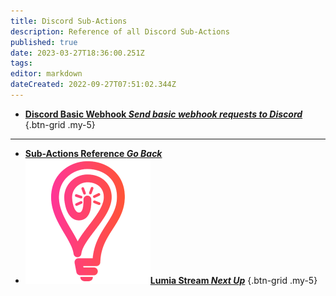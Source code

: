 ```yaml
---
title: Discord Sub-Actions
description: Reference of all Discord Sub-Actions
published: true
date: 2023-03-27T18:36:00.251Z
tags: 
editor: markdown
dateCreated: 2022-09-27T07:51:02.344Z
---
```


- [<i class="mdi mdi-format-title text--discord"></i>**Discord Basic Webhook *Send basic webhook requests to Discord***](/Sub-Actions/Discord/Discord-Basic-Webhook)
{.btn-grid .my-5}

---

- [<i class="mdi mdi-chevron-left"></i>**Sub-Actions Reference *Go Back***](/Sub-Actions)
- [<img src="/logos/lumia_stream.png"/>**Lumia Stream *Next Up***](/Sub-Actions/Lumia-Stream)
{.btn-grid .my-5}